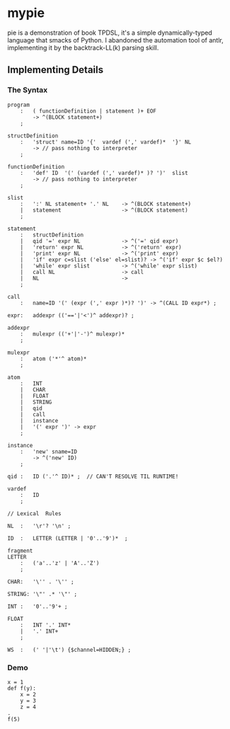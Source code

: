 #	mypie

pie is a demonstration of book TPDSL, it's a simple dynamically-typed language that smacks of Python.
I abandoned the automation tool of antlr, implementing it by the backtrack-LL(k) parsing skill.


##	Implementing Details

###	The Syntax

	program
		:	( functionDefinition | statement )+ EOF 
			-> ^(BLOCK statement+)
		;
		
	structDefinition
	    :   'struct' name=ID '{'  vardef (',' vardef)*  '}' NL
			-> // pass nothing to interpreter
	    ;

	functionDefinition
		:	'def' ID  '(' (vardef (',' vardef)* )? ')'	slist
			-> // pass nothing to interpreter
		;

	slist
		:	':' NL statement+ '.' NL	-> ^(BLOCK statement+)
		|	statement					-> ^(BLOCK statement)
		;

	statement
		:	structDefinition
		|	qid '=' expr NL				-> ^('=' qid expr)
		|	'return' expr NL  			-> ^('return' expr)
		|	'print' expr NL	 			-> ^('print' expr)
		|	'if' expr c=slist ('else' el=slist)? -> ^('if' expr $c $el?)
		|	'while' expr slist			-> ^('while' expr slist)
		|	call NL						-> call
		|	NL							->
		;

	call
		:	name=ID '(' (expr (',' expr )*)? ')' -> ^(CALL ID expr*) ;

	expr:	addexpr (('=='|'<')^ addexpr)? ;

	addexpr
		:	mulexpr (('+'|'-')^ mulexpr)*
		;

	mulexpr 
		:	atom ('*'^ atom)*
		;

	atom 
		:	INT		    
		|	CHAR	    
		|	FLOAT	    
		|	STRING	    
		|	qid		    
		|	call
		|	instance
		|	'(' expr ')' -> expr
		;

	instance
		:	'new' sname=ID
			-> ^('new' ID)
		;

	qid :	ID ('.'^ ID)* ;  // CAN'T RESOLVE TIL RUNTIME!

	vardef
		:	ID
		;

	// Lexical  Rules

	NL	:	'\r'? '\n' ;

	ID  :   LETTER (LETTER | '0'..'9')*  ;

	fragment
	LETTER
		:   ('a'..'z' | 'A'..'Z')
	    ;

	CHAR:	'\'' . '\'' ;

	STRING:	'\"' .* '\"' ;

	INT :   '0'..'9'+ ;
	    
	FLOAT
		:	INT '.' INT*
		|	'.' INT+
		;

	WS  :   (' '|'\t') {$channel=HIDDEN;} ;




###	Demo
	x = 1
	def f(y):
		x = 2
		y = 3
		z = 4
	.
	f(5)
